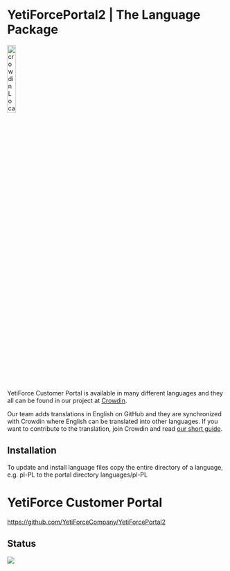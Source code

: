 # YetiForcePortal2 | The Language Package

<a href="https://crowdin.com/project/yetiforceportal2" rel="nofollow">
<img width="20%" src="https://support.crowdin.com/assets/badges/localization-at-transparent@1x.svg" alt="crowdin Localization Management Platform">
</a>

YetiForce Customer Portal is available in many different languages and they all can be found in our project at [Crowdin](https://crowdin.com/project/yetiforceportal2). 

Our team adds translations in English on GitHub and they are synchronized with Crowdin where English can be translated into other languages. If you want to contribute to the translation, join Crowdin and read [our short guide](https://yetiforce.com/en/knowledge-base/documentation/implementer-documentation/item/adding-translations-via-crowdin). 

## Installation

To update and install language files copy the entire directory of a language, e.g. pl-PL to the portal directory  languages/pl-PL 

# YetiForce Customer Portal

https://github.com/YetiForceCompany/YetiForcePortal2

## Status
<img src="https://badges.awesome-crowdin.com/translation-13499741-354003.png" />
